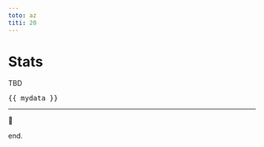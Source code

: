 ```yaml
---
toto: az
titi: 20
---
```


# Stats

TBD

<pre>{{ mydata }}</pre>

---

<Playground />

:tada:

end.

<script setup>
import { useData } from 'vitepress'

// const mydata = useData()
const { page: mydata } = useData()
</script>
